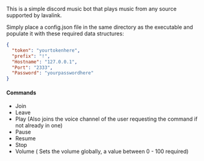 This is a simple discord music bot that plays music from any source supported by lavalink. 

Simply place a config.json file in the same directory as the executable and populate it with these required data structures:

```JSON
{
  "token": "yourtokenhere",
  "prefix": "!",
  "Hostname": "127.0.0.1",
  "Port": "2333",
  "Password": "yourpasswordhere"
}
```
#### Commands
                
- Join 
- Leave
- Play (Also joins the voice channel of the user requesting the command if not already in one)
- Pause
- Resume
- Stop
- Volume ( Sets the volume globally, a value between 0 - 100 required)
     
